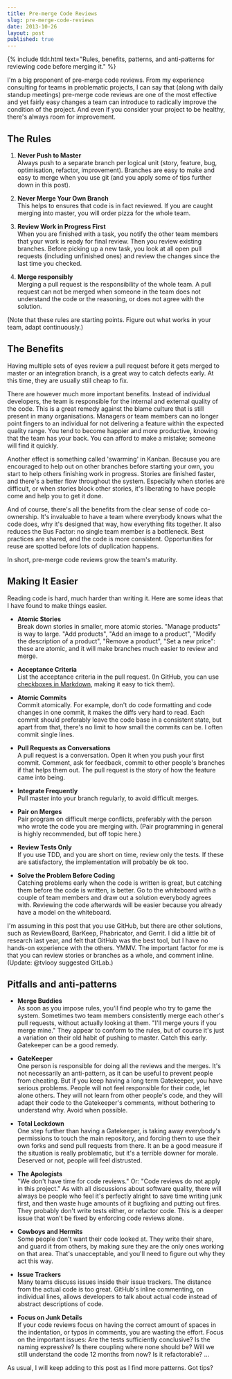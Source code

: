 ```yaml
---
title: Pre-merge Code Reviews
slug: pre-merge-code-reviews
date: 2013-10-26
layout: post
published: true
---
```


{% include tldr.html text="Rules, benefits, patterns, and anti-patterns for reviewing code before merging it." %}


I'm a big proponent of pre-merge code reviews. From my experience consulting for teams in problematic projects, I can say that
(along with daily standup meetings) pre-merge code reviews are one of the most effective and yet fairly easy changes a team can introduce to radically improve
the condition of the project. And even if you consider your project to be healthy, there's always room for improvement.


## The Rules

1. **Never Push to Master**<br>
Always push to a separate branch per logical unit (story, feature, bug, optimisation, refactor, improvement). Branches are easy to make and easy to merge when you use git (and you apply some of tips further down in this post).

2. **Never Merge Your Own Branch**<br>
This helps to ensures that code is in fact reviewed. If you are caught merging into master, you will order pizza for the whole team.

3. **Review Work in Progress First**<br>
When you are finished with a task, you notify the other team members that your work is ready for final review. Then you review existing branches. Before picking up a new task, you look at all open pull requests (including unfinished ones) and review the changes since the last time you checked.

4. **Merge responsibly**<br>
Merging a pull request is the responsibility of the whole team. A pull request can not be merged when someone in the team does not understand the code or the reasoning, or does not agree with the solution.

(Note that these rules are starting points. Figure out what works in your team, adapt continuously.)


## The Benefits

Having multiple sets of eyes review a pull request before it gets merged to master or an integration branch, is a great
way to catch defects early. At this time, they are usually still cheap to fix.

There are however much more important benefits. Instead of individual developers, the team is responsible for the internal and external quality of the code.
This is a great remedy against the blame culture that is still present in many organisations. Managers or team members can no longer point
fingers to an individual for not delivering a feature within the expected quality range. You tend to become happier and more productive, knowing that the
team has your back. You can afford to make a mistake; someone will find it quickly.

Another effect is something called 'swarming' in Kanban. Because you are encouraged to help out on other branches before starting your own,
you start to help others finishing work in progress. Stories are finished faster, and there's a better flow throughout the system.
Especially when stories are difficult, or when stories block other stories, it's liberating to have people come and help you to get it done.

And of course, there's all the benefits from the clear sense of code co-ownership. It's invaluable to have a team where everybody
knows what the code does, why it's designed that way, how everything fits together. It also reduces the Bus Factor: no single team
member is a bottleneck. Best practices are shared, and the code is more consistent. Opportunities for reuse are spotted before
lots of duplication happens.

In short, pre-merge code reviews grow the team's maturity.

## Making It Easier

Reading code is hard, much harder than writing it. Here are some ideas that I have found to make things easier.

- **Atomic Stories**<br>
Break down stories in smaller, more atomic stories. "Manage products" is way to large. "Add products", "Add an image to
a product", "Modify the description of a product", "Remove a product", "Set a new price": these are atomic, and it will make branches much easier to review and merge.

- **Acceptance Criteria**<br>
List the acceptance criteria in the pull request. (In GitHub, you can use [checkboxes in Markdown](https://github.com/blog/1375-task-lists-in-gfm-issues-pulls-comments),
making it easy to tick them).

- **Atomic Commits**<br>
Commit atomically. For example, don't do code formatting and code changes in one commit, it makes the diffs very hard to
read. Each commit should preferably leave the code base in a consistent state, but apart from that, there's no limit to how small the commits can be. I often commit single lines.

- **Pull Requests as Conversations**<br>
A pull request is a conversation. Open it when you push your first commit. Comment, ask for feedback, commit to other
people's branches if that helps them out. The pull request is the story of how the feature came into being.

- **Integrate Frequently**<br>
Pull master into your branch regularly, to avoid difficult merges.

- **Pair on Merges**<br>
Pair program on difficult merge conflicts, preferably with the person who wrote the code you are merging with. (Pair
programming in general is highly recommended, but off topic here.)

- **Review Tests Only**<br>
If you use TDD, and you are short on time, review only the tests. If these are satisfactory, the implementation will
probably be ok too.

- **Solve the Problem Before Coding**<br>
Catching problems early when the code is written is great, but catching them before the code is written, is better. Go
to the whiteboard with a couple of team members and draw out a solution everybody agrees with. Reviewing the code afterwards will be easier because you already have a model on the whiteboard.

I'm assuming in this post that you use GitHub, but there are other solutions, such as ReviewBoard, BarKeep, Phabricator,
and Gerrit. I did a little bit of research last year, and felt that GitHub was the best tool, but I have no hands-on
experience with the others. YMMV. The important factor for me is that you can review stories or branches as a whole,
and comment inline. (Update: @tvlooy suggested GitLab.)


## Pitfalls and anti-patterns



- **Merge Buddies**<br>
As soon as you impose rules, you'll find people who try to game the system. Sometimes two team members consistently
merge each other's pull requests, without actually looking at them. "I'll merge
yours if you merge mine." They appear to conform to the rules, but of course it's just a variation on their old habit of
 pushing to master. Catch this early. Gatekeeper can be a good remedy.

- **GateKeeper**<br>
One person is responsible for doing all the reviews and the merges. It's not necessarily an anti-pattern, as it can be useful to prevent
people from cheating. But if you keep having a long term Gatekeeper, you have serious problems. People will not feel responsible
 for their code, let alone others. They will not learn from other people's code, and they will adapt their code to the Gatekeeper's
 comments, without bothering to understand why. Avoid when possible.

- **Total Lockdown**<br>
One step further than having a Gatekeeper, is taking away everybody's permissions to touch the main repository, and forcing
them to use their own forks and send pull requests from there. It an be a good measure if the situation is really problematic, but it's
 a terrible downer for morale. Deserved or not, people will feel distrusted.

- **The Apologists**<br>
"We don't have time for code reviews." Or: "Code reviews do not apply in this project." As with all discussions about
software quality, there will always be people who feel it's perfectly alright to save time writing junk first,
and then waste huge amounts of it bugfixing and putting out fires. They probably don't write tests either, or refactor code.
This is a deeper issue that won't be fixed by enforcing code reviews alone.

- **Cowboys and Hermits**<br>
Some people don't want their code looked at. They write their share, and guard it from others, by making sure they are the only ones
working on that area. That's unacceptable, and you'll need to figure out why they act this way.

- **Issue Trackers**<br>
Many teams discuss issues inside their issue trackers. The distance from the actual code is too great. GitHub's inline commenting,
 on individual lines, allows developers to talk about actual code instead of abstract descriptions of code.

- **Focus on Junk Details**<br>
If your code reviews focus on having the correct amount of spaces in the indentation, or typos in comments, you are wasting the effort.
Focus on the important issues: Are the tests sufficiently conclusive? Is the naming expressive? Is there coupling where none should be?
Will we still understand the code 12 months from now? Is it refactorable? ...

As usual, I will keep adding to this post as I find more patterns. Got tips?

